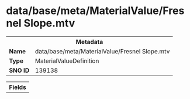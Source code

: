 <h1>data/base/meta/MaterialValue/Fresnel Slope.mtv</h1><table><tr><th colspan="100%">Metadata</th></tr><tr><td><b>Name</b></td><td>data/base/meta/MaterialValue/Fresnel Slope.mtv</td></tr><tr><td><b>Type</b></td><td>MaterialValueDefinition</td></tr><tr><td><b>SNO ID</b></td><td>139138</td></tr></table>

<table><tr><th colspan="100%">Fields</th></tr></table>

